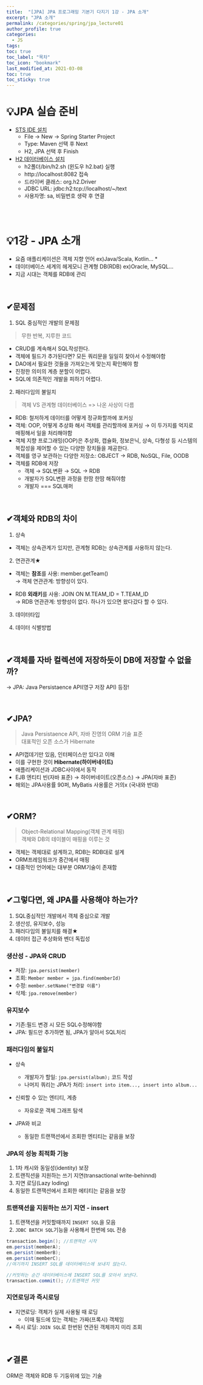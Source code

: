 ```yaml
---
title:  "[JPA] JPA 프로그래밍 기본기 다지기 1강 - JPA 소개"
excerpt: "JPA 소개"  
permalink: /categories/spring/jpa_lecture01
author_profile: true
categories:
  - JS
tags:
toc: true
toc_label: "목차"
toc_icon: "bookmark"
last_modified_at: 2021-03-08
toc: true
toc_sticky: true
---   
```


# 💡JPA 실습 준비  
* [STS IDE 설치](https://spring.io/tools)    
  * File -> New -> Spring Starter Project
  * Type: Maven 선택 후 Next
  * H2, JPA 선택 후 Finish  
* [H2 데이터베이스 설치](http://www.h2database.com)  
  * h2폴더/bin/h2.sh (윈도우 h2.bat) 실행
  * http://localhost:8082 접속
  * 드라이버 클래스: org.h2.Driver
  * JDBC URL: jdbc:h2:tcp://localhost/~/text
  * 사용자명: sa, 비밀번호 생략 후 연결

<br/><br/>

# 💡1강 - JPA 소개
* 요즘 애플리케이션은 객체 지향 언어 ex)Java/Scala, Kotlin...   * 
* 데이터베이스 세계의 헤게모니 관계형 DB(RDB) ex)Oracle, MySQL...  
* 지금 시대는 객체를 RDB에 관리    

<br/>

## ✔문제점  
1. SQL 중심적인 개발의 문제점   
> 무한 반복, 지루한 코드  
 
* CRUD를 계속해서 SQL작성한다.
* 객체에 필드가 추가된다면? 모든 쿼리문을 일일히 찾아서 수정해야함  
* DAO에서 필요한 것들을 가져오는게 맞는지 확인해야 함  
* 진정한 의미의 계층 분할이 어렵다.  
* SQL에 의존적인 개발을 피하기 어렵다.

2. 패러다임의 불일치  
> 객체 VS 관계형 데이터베이스 => 나온 사상이 다름  

* RDB: 철저하게 데이터를 어떻게 정규화할까에 포커싱
* 객체: OOP, 어떻게 추상화 해서 객체를 관리할까에 포커싱
→ 이 두가지를 억지로 매핑해서 일을 처리해야함   
* 객체 지향 프로그래밍(OOP)은 추상화, 캡슐화, 정보은닉, 상속, 다형성 등 시스템의 복잡성을 제어할 수 있는 다양한 장치들을 제공한다.  
* 객체를 영구 보관하는 다양한 저장소: OBJECT -> RDB, NoSQL, File, OODB
* 객체를 RDB에 저장
  * 객체 → SQL변환 → SQL → RDB
  * 개발자가 SQL변환 과정을 한땀 한땀 해줘야함
  * 개발자 === SQL매퍼

<br/>

## ✔객체와 RDB의 차이  
1. 상속  
* 객체는 상속관계가 있지만, 관계형 RDB는 상속관계를 사용하지 않는다.  

2. 연관관계★  
* 객체는 **참조**를 사용: member.getTeam()  
→ 객체 연관관계: 방향성이 있다.  

* RDB **외래키**를 사용: JOIN ON M.TEAM_ID = T.TEAM_ID  
→ RDB 연관관계: 방향성이 없다. 하나가 있으면 왔다갔다 할 수 있다.   

3. 데이터타입   

4. 데이터 식별방법  

<br/>

## ✔객체를 자바 컬렉션에 저장하듯이 DB에 저장할 수 없을까? 
→ JPA: Java Persistaence API(영구 저장 API) 등장!  

<br/>

## ✔JPA?  
> Java Persistaence API, 자바 진영의 ORM 기술 표준   
> 대표적인 오픈 소스가 Hibernate

* API껍데기만 있음, 인터페이스만 있다고 이해 
* 이를 구현한 것이 **Hibernate(하이버네이트)**  
* 애플리케이션과 JDBC사이에서 동작  
* EJB 엔티티 빈(자바 표준) → 하이버네이트(오픈소스) → JPA(자바 표준)  
* 해외는 JPA사용률 90퍼, MyBatis 사용률은 거의x (국내와 반대)  

<br/>

## ✔ORM?
> Object-Relational Mapping(객체 관계 매핑)  
> 객체와 DB의 테이블이 매핑을 이루는 것  

* 객체는 객체대로 설계하고, RDB는 RDB대로 설계
* ORM프레임워크가 중간에서 매핑
* 대중적인 언어에는 대부분 ORM기술이 존재함

<br/>

## ✔그렇다면, 왜 JPA를 사용해야 하는가?    
1. SQL중심적인 개발에서 객체 중심으로 개발  
2. 생산성, 유지보수, 성능   
3. 패러다임의 불일치를 해결★  
4. 데이터 접근 추상화와 벤더 독립성   

### 생산성 - JPA와 CRUD
* 저장: `jpa.persist(member)`
* 조회: `Member member = jpa.find(memberId)`
* 수정: `member.setName("변경할 이름")`
* 삭제: `jpa.remove(member)`

### 유지보수
* 기존:필드 변경 시 모든 SQL수정해야함
* JPA: 필드만 추가하면 됨, JPA가 알아서 SQL처리

### 패러다임의 불일치
* 상속   
  * 개발자가 할일: `jpa.persist(album);` 코드 작성
  * 나머지 쿼리는 JPA가 처리: `insert into item..., insert into album...`  

* 신뢰할 수 있는 엔티티, 계층  
  * 자유로운 객체 그래프 탐색  

* JPA와 비교
  * 동일한 트랜잭션에서 조회한 엔티티는 같음을 보장  


### JPA의 성능 최적화 기능  
1. 1차 캐시와 동일성(identity) 보장
2. 트랜직션을 지원하는 쓰기 지연(transactional write-behinnd)
3. 지연 로딩(Lazy loding)
4. 동일한 트랜잭션에서 조회한 에티티는 같음을 보장  


### 트랜잭션을 지원하는 쓰기 지연 - insert
1. 트랜잭션을 커밋할때까지 `INSERT SQL`을 모음
2. `JDBC BATCH SQL`기능을 사용해서 한번에 `SQL` 전송

```java  
transaction.begin(); //트랜잭션 시작
em.persist(memberA);
em.persist(memberB);
em.persist(memberC);
//여기까지 INSERT SQL를 데이터베이스에 보내지 않는다.

//커밋하는 순간 데이터베이스에 INSERT SQL를 모아서 보낸다.
transaction.commit(); //트랜잭션 커밋
```  

### 지연로딩과 즉시로딩
* 지연로딩: 객체가 실제 사용될 때 로딩 
  * 이때 필드에 있는 객체는 가짜(프록시) 객체임  
* 즉시 로딩: `JOIN SQL`로 한번된 연관된 객체까지 미리 조회  

<br/>

## ✔결론  
ORM은 객체와 RDB 두 기둥위에 있는 기술    



